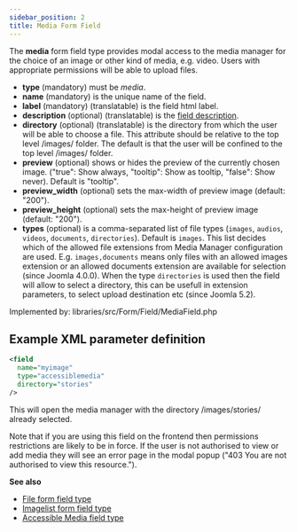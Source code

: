 ```yaml
---
sidebar_position: 2
title: Media Form Field
---
```


The **media** form field type provides modal access to the media manager for the choice of an image or other kind of media, e.g. video. Users with appropriate permissions will be able to upload files.

- **type** (mandatory) must be *media*.
- **name** (mandatory) is the unique name of the field.
- **label** (mandatory) (translatable) is the field html label.
- **description** (optional) (translatable) is the [field description](../standard-form-field-attributes.md#description).
- **directory** (optional) (translatable) is the directory from which the user will be able to choose a file. This attribute should be relative to the top level /images/ folder. The default is that the user will be confined to the top level /images/ folder.
-  **preview** (optional) shows or hides the preview of the currently chosen image. ("true": Show always, "tooltip": Show as tooltip, "false": Show never). Default is "tooltip".
- **preview_width** (optional) sets the max-width of preview image (default: "200").
- **preview_height** (optional) sets the max-height of preview image (default: "200").
- **types** (optional) is a comma-separated list of file types (`images`, `audios`, `videos`, `documents`, `directories`). Default is `images`. This list decides which of the allowed file extensions from Media Manager configuration are used. E.g. `images,documents` means only files with an allowed images extension or an allowed documents extension are available for selection (since Joomla 4.0.0). When the type `directories` is used then the field will allow to select a directory, this can be usefull in extension parameters, to select upload destination etc (since Joomla 5.2).

Implemented by: libraries/src/Form/Field/MediaField.php

## Example XML parameter definition

```xml
<field
  name="myimage"
  type="accessiblemedia"
  directory="stories"
/>
```
This will open the media manager with the directory /images/stories/ already selected.

Note that if you are using this field on the frontend then permissions restrictions are likely to be in force. If the user is not authorised to view or add media they will see an error page in the modal popup ("403 You are not authorised to view this resource.").

**See also**

* [File form field type](file.md)
* [Imagelist form field type](imagelist.md)
* [Accessible Media field type](./accessiblemedia.md)
